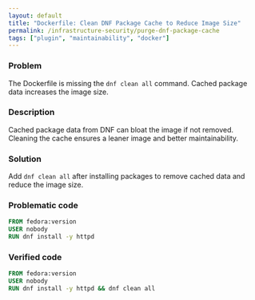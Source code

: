 ```yaml
---
layout: default
title: "Dockerfile: Clean DNF Package Cache to Reduce Image Size"
permalink: /infrastructure-security/purge-dnf-package-cache
tags: ["plugin", "maintainability", "docker"]
---
```


### Problem
The Dockerfile is missing the `dnf clean all` command. Cached package data increases the image size.

### Description
Cached package data from DNF can bloat the image if not removed. Cleaning the cache ensures a leaner image and better maintainability.

### Solution
Add `dnf clean all` after installing packages to remove cached data and reduce the image size.

### Problematic code
```dockerfile
FROM fedora:version
USER nobody
RUN dnf install -y httpd
```

### Verified code
```dockerfile
FROM fedora:version
USER nobody
RUN dnf install -y httpd && dnf clean all
```